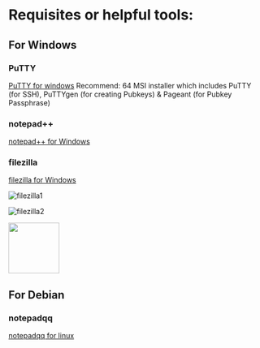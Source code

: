 # Requisites or helpful tools:
## For Windows

### PuTTY
[PuTTY for windows](https://www.chiark.greenend.org.uk/~sgtatham/putty/latest.html)
Recommend: 64 MSI installer which includes PuTTY (for SSH), PuTTYgen (for creating Pubkeys) & Pageant (for Pubkey Passphrase)

### notepad++
[notepad++ for Windows](https://notepad-plus-plus.org/)

### filezilla
[filezilla for Windows](https://filezilla-project.org/)

![filezilla1](https://github.com/epicinsomniac/dock/assets/135930881/e773afb8-d298-4801-aa10-4ba8b9e8c87b)

![filezilla2](https://github.com/epicinsomniac/dock/assets/135930881/adcd345a-b633-46e3-b370-0ae5f3e0e8f1)

<img src="[https://your-image-url.type](https://github-production-user-asset-6210df.s3.amazonaws.com/135930881/252553528-e773afb8-d298-4801-aa10-4ba8b9e8c87b.png)" width="100" height="100">

## For Debian
### notepadqq
[notepadqq for linux](https://notepadqq.com/s/)

